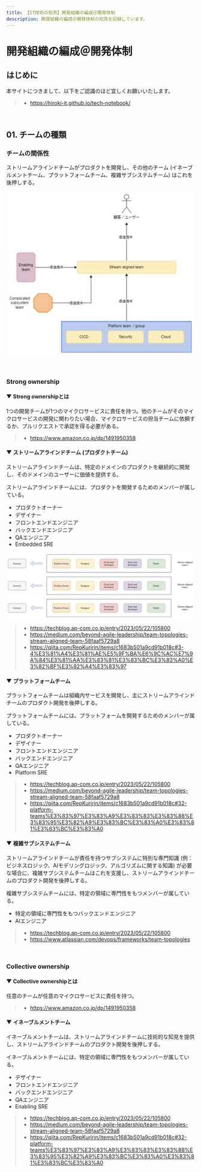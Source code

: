 ```yaml
---
title: 【IT技術の知見】開発組織の編成＠開発体制
description: 開発組織の編成＠開発体制の知見を記録しています。
---
```


# 開発組織の編成＠開発体制

## はじめに

本サイトにつきまして、以下をご認識のほど宜しくお願いいたします。

> - https://hiroki-it.github.io/tech-notebook/

<br>

## 01. チームの種類

### チームの関係性

ストリームアラインドチームがプロダクトを開発し、その他のチーム (イネーブルメントチーム、プラットフォームチーム、複雑サブシステムチーム) はこれを後押しする。

![organization_team-topology](https://raw.githubusercontent.com/hiroki-it/tech-notebook-images/master/images/organization_team-topology.png)

<br>

### Strong ownership

#### ▼ Strong ownershipとは

1つの開発チームが1つのマイクロサービスに責任を持つ。他のチームがそのマイクロサービスの開発に関わりたい場合、マイクロサービスの担当チームに依頼するか、プルリクエストで承認を得る必要がある。

> - https://www.amazon.co.jp/dp/1491950358

#### ▼ ストリームアラインドチーム (プロダクトチーム)

ストリームアラインドチームは、特定のドメインのプロダクトを継続的に開発し、そのドメインのユーザーに価値を提供する。

ストリームアラインドチームには、プロダクトを開発するためのメンバーが属している。

- プロダクトオーナー
- デザイナー
- フロントエンドエンジニア
- バックエンドエンジニア
- QAエンジニア
- Embedded SRE

![organization_team-topology_stream-aligned-team](https://raw.githubusercontent.com/hiroki-it/tech-notebook-images/master/images/organization_team-topology_stream-aligned-team.png)

> - https://techblog.ap-com.co.jp/entry/2023/05/22/105800
> - https://medium.com/beyond-agile-leadership/team-topologies-stream-aligned-team-58faaf5729a8
> - https://qiita.com/RepKuririn/items/c1683b501a9cd91b018c#3-4%E3%81%A4%E3%81%AE%E5%9F%BA%E6%9C%AC%E7%9A%84%E3%81%AA%E3%83%81%E3%83%BC%E3%83%A0%E3%82%BF%E3%82%A4%E3%83%97

#### ▼ プラットフォームチーム

プラットフォームチームは組織内サービスを開発し、主にストリームアラインドチームのプロダクト開発を後押しする。

プラットフォームチームには、プラットフォームを開発するためのメンバーが属している。

- プロダクトオーナー
- デザイナー
- フロントエンドエンジニア
- バックエンドエンジニア
- QAエンジニア
- Platform SRE

> - https://techblog.ap-com.co.jp/entry/2023/05/22/105800
> - https://medium.com/beyond-agile-leadership/team-topologies-stream-aligned-team-58faaf5729a8
> - https://qiita.com/RepKuririn/items/c1683b501a9cd91b018c#32-platform-teams%E3%83%97%E3%83%A9%E3%83%83%E3%83%88%E3%83%95%E3%82%A9%E3%83%BC%E3%83%A0%E3%83%81%E3%83%BC%E3%83%A0

#### ▼ 複雑サブシステムチーム

ストリームアラインドチームが責任を持つサブシステムに特別な専門知識 (例：ビジネスロジック、AIモデリングロジック、アルゴリズムに関する知識) が必要な場合に、複雑サブシステムチームはこれを支援し、ストリームアラインドチームのプロダクト開発を後押しする。

複雑サブシステムチームには、特定の領域に専門性をもつメンバーが属している。

- 特定の領域に専門性をもつバックエンドエンジニア
- AIエンジニア

> - https://techblog.ap-com.co.jp/entry/2023/05/22/105800
> - https://www.atlassian.com/devops/frameworks/team-topologies

<br>

### Collective ownership

#### ▼ Collective ownershipとは

任意のチームが任意のマイクロサービスに責任を持つ。

> - https://www.amazon.co.jp/dp/1491950358

#### ▼ イネーブルメントチーム

イネーブルメントチームは、ストリームアラインドチームに技術的な知見を提供し、ストリームアラインドチームのプロダクト開発を後押しする。

イネーブルメントチームには、特定の領域に専門性をもつメンバーが属している。

- デザイナー
- フロントエンドエンジニア
- バックエンドエンジニア
- QAエンジニア
- Enabling SRE

> - https://techblog.ap-com.co.jp/entry/2023/05/22/105800
> - https://medium.com/beyond-agile-leadership/team-topologies-stream-aligned-team-58faaf5729a8
> - https://qiita.com/RepKuririn/items/c1683b501a9cd91b018c#32-platform-teams%E3%83%97%E3%83%A9%E3%83%83%E3%83%88%E3%83%95%E3%82%A9%E3%83%BC%E3%83%A0%E3%83%81%E3%83%BC%E3%83%A0

<br>
